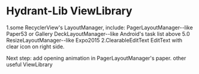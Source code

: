# Hydrant-Lib  ViewLibrary
1.some RecyclerView's LayoutManager, include:
	PagerLayoutManager--like Paper53 or Gallery
	DeckLayoutManager--like Android's task list above 5.0
	ResizeLayoutManager--like Expo2015
2.ClearableEditText
	EditText with clear icon on right side.

Next step:
	add opening animation in PagerLayoutManager's paper.
	other useful ViewLibrary 
	
